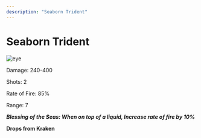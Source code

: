 ```yaml
---
description: "Seaborn Trident"
---
```


# Seaborn Trident

![eye](https://vwiki.valorserver.com/api/item/picture/seaborn%20trident)

Damage: 240-400

Shots: 2

Rate of Fire: 85%

Range: 7

***Blessing of the Seas: When on top of a liquid, Increase rate of fire by 10%***

**Drops from Kraken** 